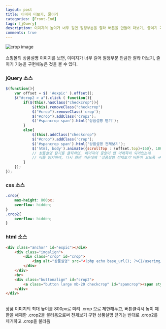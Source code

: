 ```yaml
---
layout: post
title: 이미지 더보기, 줄이기
categories: [Front-End]
tags: [jQuery]
description: 이미지의 높이가 너무 길면 일정부분을 잘라 버튼을 만들어 더보기, 줄이기 기능 구현
comments: true
---
```


![crop image](https://user-images.githubusercontent.com/36055500/54449170-d5d6d600-4790-11e9-9f63-b7c7ef5b2086.JPG)  
<br>
쇼핑몰의 상품설명 이미지를 보면, 이미지가 너무 길어 일정부분 만큼만 잘라 더보기, 줄이기 기능을 구현해놓은 것을 볼 수 있다.  
### jQuery 소스  
~~~javascript
$(function(){
	var offset = $( '#expic' ).offset();
	$("#crop2 > a").click ( function(){
		if($(this).hasClass("checkcrop")){
			$(this).removeClass("checkcrop")
			$("#crop").removeClass('crop');
			$("#crop").addClass('crop2');
			$('#spancrop span').html('상품설명 닫기');
		}
		else{
			$(this).addClass("checkcrop")
			$("#crop").addClass('crop');
			$('#spancrop span').html('상품설명 전체보기');
			$('html, body').animate({scrollTop : (offset.top)+160}, 100);
			// 상품설명 닫기를 클릭하면, 페이지의 중앙이 맨 아래쪽이 되어있는데
			// 이를 방지하여, 다시 화면 가운데에 '상품설명 전체보기'버튼이 오도록 구현
		}
	});
});
~~~
### css 소스  
~~~css
.crop{
	max-height: 800px;
	overflow: hidden;
}
.crop2{
	overflow: hidden;
}
~~~
### html 소스
~~~html
<div class="anchor" id="expic"></div>
	<div class="imgalign">
		<div class="crop" id="crop">
			<img alt="상품설명" src="<?php echo base_url(); ?>CI/userimg/<?=$row->expic?>">
		</div>
	</div>
	<br>
	<div class="buttonalign" id="crop2">
		<a class="button large mb-20 checkcrop" id="spancrop"><span style="white-space:nowrap;">상품설명 전체보기</span> </a>
	</div>
</div>
~~~  
<br>
상품 이미지의 최대 높이를 800px로 미리 .crop 으로 제한해두고, 버튼클릭시 높이 제한을 해제한 .crop2을 불러옴으로써 전체보기 구현  
상품설명 닫기는 반대로 .crop2를 제거하고 .crop을 불러옴
